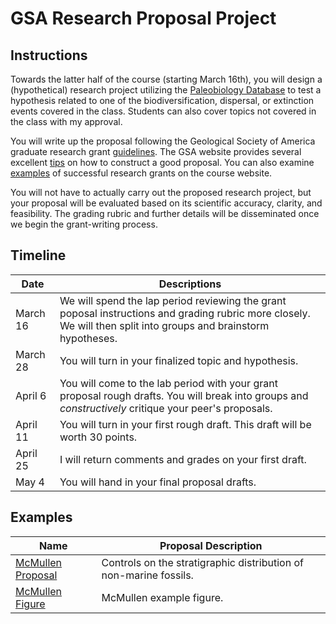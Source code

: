 # GSA Research Proposal Project

## Instructions

Towards the latter half of the course (starting March 16th), you will design a (hypothetical) research project utilizing the [Paleobiology Database](https://paleobiodb.org/#/) to test a hypothesis related to one of the biodiversification, dispersal, or extinction events covered in the class. Students can also cover topics not covered in the class with my approval. 

You will write up the proposal following the Geological Society of America graduate research grant [guidelines](http://www.geosociety.org/grants/gradgrants.htm). The GSA website provides several excellent [tips](http://www.geosociety.org/grants/ap_tips.htm) on how to construct a good proposal. You can also examine [examples](#Examples) of successful research grants on the course website. 

You will not have to actually carry out the proposed research project, but your proposal will be evaluated based on its scientific accuracy, clarity, and feasibility. The grading rubric and further details will be disseminated once we begin the grant-writing process.

## Timeline

Date | Descriptions
------- | -------
March 16 | We will spend the lap period reviewing the grant poposal instructions and grading rubric more closely. We will then split into groups and brainstorm hypotheses.
March 28 | You will turn in your finalized topic and hypothesis.
April 6 | You will come to the lab period with your grant proposal rough drafts. You will break into groups and *constructively* critique your peer's proposals.
April 11 | You will turn in your first rough draft. This draft will be worth 30 points.
April 25 | I will return comments and grades on your first draft.
May 4 | You will hand in your final proposal drafts.

## Examples

Name | Proposal Description
------- | -------
[McMullen Proposal](https://github.com/aazaff/teachPaleobiology/blob/master/GSAProposals/McMullenGSA2015.pdf) | Controls on the stratigraphic distribution of non-marine fossils.
[McMullen Figure](https://github.com/aazaff/teachPaleobiology/blob/master/GSAProposals/McMullenFigure.pdf) | McMullen example figure.
